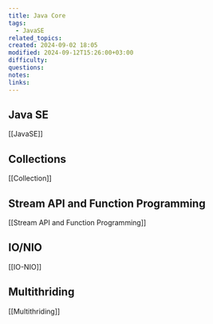 ```yaml
---
title: Java Core
tags:
  - JavaSE
related_topics: 
created: 2024-09-02 18:05
modified: 2024-09-12T15:26:00+03:00
difficulty: 
questions: 
notes: 
links: 
---
```

## Java SE
[[JavaSE]]
## Collections 
[[Collection]]
## Stream API and Function Programming
[[Stream API and Function Programming]]
## IO/NIO
[[IO-NIO]]
## Multithriding 
[[Multithriding]]